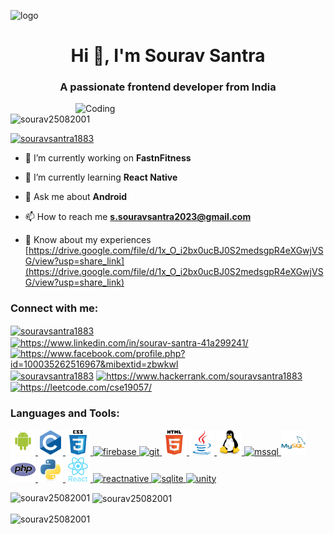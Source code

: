 
![logo](https://thumbs.dreamstime.com/b/concept-coding-world-circuit-industrial-business-background-banner-background-vector-illustration-concept-coding-193837812.jpg)

<h1 align="center">Hi 👋, I'm Sourav Santra</h1>
<h3 align="center">A passionate frontend developer from India</h3>

<img align="right" alt="Coding" width="400" src="https://cdn.dribbble.com/users/1162077/screenshots/3848914/programmer.gif">




<p align="left"> <img src="https://komarev.com/ghpvc/?username=sourav25082001&label=Profile%20views&color=0e75b6&style=flat" alt="sourav25082001" /> </p>

<p align="left"> <a href="https://twitter.com/souravsantra1883" target="blank"><img src="https://img.shields.io/twitter/follow/souravsantra1883?logo=twitter&style=for-the-badge" alt="souravsantra1883" /></a> </p>

- 🔭 I’m currently working on **FastnFitness**

- 🌱 I’m currently learning **React Native**

- 💬 Ask me about **Android**

- 📫 How to reach me **s.souravsantra2023@gmail.com**

- 📄 Know about my experiences [https://drive.google.com/file/d/1x_O_i2bx0ucBJ0S2medsgpR4eXGwjVSG/view?usp=share_link](https://drive.google.com/file/d/1x_O_i2bx0ucBJ0S2medsgpR4eXGwjVSG/view?usp=share_link)

<h3 align="left">Connect with me:</h3>
<p align="left">
<a href="https://twitter.com/souravsantra1883" target="blank"><img align="center" src="https://raw.githubusercontent.com/rahuldkjain/github-profile-readme-generator/master/src/images/icons/Social/twitter.svg" alt="souravsantra1883" height="30" width="40" /></a>
<a href="https://linkedin.com/in/https://www.linkedin.com/in/sourav-santra-41a299241/" target="blank"><img align="center" src="https://raw.githubusercontent.com/rahuldkjain/github-profile-readme-generator/master/src/images/icons/Social/linked-in-alt.svg" alt="https://www.linkedin.com/in/sourav-santra-41a299241/" height="30" width="40" /></a>
<a href="https://fb.com/https://www.facebook.com/profile.php?id=100035262516967&mibextid=zbwkwl" target="blank"><img align="center" src="https://raw.githubusercontent.com/rahuldkjain/github-profile-readme-generator/master/src/images/icons/Social/facebook.svg" alt="https://www.facebook.com/profile.php?id=100035262516967&mibextid=zbwkwl" height="30" width="40" /></a>
<a href="https://instagram.com/souravsantra1883" target="blank"><img align="center" src="https://raw.githubusercontent.com/rahuldkjain/github-profile-readme-generator/master/src/images/icons/Social/instagram.svg" alt="souravsantra1883" height="30" width="40" /></a>
<a href="https://www.hackerrank.com/https://www.hackerrank.com/souravsantra1883" target="blank"><img align="center" src="https://raw.githubusercontent.com/rahuldkjain/github-profile-readme-generator/master/src/images/icons/Social/hackerrank.svg" alt="https://www.hackerrank.com/souravsantra1883" height="30" width="40" /></a>
<a href="https://www.leetcode.com/https://leetcode.com/cse19057/" target="blank"><img align="center" src="https://raw.githubusercontent.com/rahuldkjain/github-profile-readme-generator/master/src/images/icons/Social/leet-code.svg" alt="https://leetcode.com/cse19057/" height="30" width="40" /></a>
</p>

<h3 align="left">Languages and Tools:</h3>
<p align="left"> <a href="https://developer.android.com" target="_blank" rel="noreferrer"> <img src="https://raw.githubusercontent.com/devicons/devicon/master/icons/android/android-original-wordmark.svg" alt="android" width="40" height="40"/> </a> <a href="https://www.cprogramming.com/" target="_blank" rel="noreferrer"> <img src="https://raw.githubusercontent.com/devicons/devicon/master/icons/c/c-original.svg" alt="c" width="40" height="40"/> </a> <a href="https://www.w3schools.com/css/" target="_blank" rel="noreferrer"> <img src="https://raw.githubusercontent.com/devicons/devicon/master/icons/css3/css3-original-wordmark.svg" alt="css3" width="40" height="40"/> </a> <a href="https://firebase.google.com/" target="_blank" rel="noreferrer"> <img src="https://www.vectorlogo.zone/logos/firebase/firebase-icon.svg" alt="firebase" width="40" height="40"/> </a> <a href="https://git-scm.com/" target="_blank" rel="noreferrer"> <img src="https://www.vectorlogo.zone/logos/git-scm/git-scm-icon.svg" alt="git" width="40" height="40"/> </a> <a href="https://www.w3.org/html/" target="_blank" rel="noreferrer"> <img src="https://raw.githubusercontent.com/devicons/devicon/master/icons/html5/html5-original-wordmark.svg" alt="html5" width="40" height="40"/> </a> <a href="https://www.java.com" target="_blank" rel="noreferrer"> <img src="https://raw.githubusercontent.com/devicons/devicon/master/icons/java/java-original.svg" alt="java" width="40" height="40"/> </a> <a href="https://www.linux.org/" target="_blank" rel="noreferrer"> <img src="https://raw.githubusercontent.com/devicons/devicon/master/icons/linux/linux-original.svg" alt="linux" width="40" height="40"/> </a> <a href="https://www.microsoft.com/en-us/sql-server" target="_blank" rel="noreferrer"> <img src="https://www.svgrepo.com/show/303229/microsoft-sql-server-logo.svg" alt="mssql" width="40" height="40"/> </a> <a href="https://www.mysql.com/" target="_blank" rel="noreferrer"> <img src="https://raw.githubusercontent.com/devicons/devicon/master/icons/mysql/mysql-original-wordmark.svg" alt="mysql" width="40" height="40"/> </a> <a href="https://www.php.net" target="_blank" rel="noreferrer"> <img src="https://raw.githubusercontent.com/devicons/devicon/master/icons/php/php-original.svg" alt="php" width="40" height="40"/> </a> <a href="https://www.python.org" target="_blank" rel="noreferrer"> <img src="https://raw.githubusercontent.com/devicons/devicon/master/icons/python/python-original.svg" alt="python" width="40" height="40"/> </a> <a href="https://reactjs.org/" target="_blank" rel="noreferrer"> <img src="https://raw.githubusercontent.com/devicons/devicon/master/icons/react/react-original-wordmark.svg" alt="react" width="40" height="40"/> </a> <a href="https://reactnative.dev/" target="_blank" rel="noreferrer"> <img src="https://reactnative.dev/img/header_logo.svg" alt="reactnative" width="40" height="40"/> </a> <a href="https://www.sqlite.org/" target="_blank" rel="noreferrer"> <img src="https://www.vectorlogo.zone/logos/sqlite/sqlite-icon.svg" alt="sqlite" width="40" height="40"/> </a> <a href="https://unity.com/" target="_blank" rel="noreferrer"> <img src="https://www.vectorlogo.zone/logos/unity3d/unity3d-icon.svg" alt="unity" width="40" height="40"/> </a> </p>

<p><img align="left" src="https://github-readme-stats.vercel.app/api/top-langs?username=sourav25082001&show_icons=true&locale=en&layout=compact" alt="sourav25082001" /></p>

<p>&nbsp;<img align="center" src="https://github-readme-stats.vercel.app/api?username=sourav25082001&show_icons=true&locale=en" alt="sourav25082001" /></p>

<p><img align="center" src="https://github-readme-streak-stats.herokuapp.com/?user=sourav25082001&" alt="sourav25082001" /></p>
